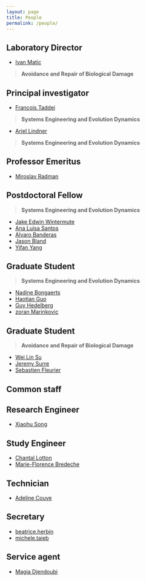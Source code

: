 ```yaml
---
layout: page
title: People
permalink: /people/
---
```


## Laboratory Director

* [Ivan Matic](mailto:ivan.matic@inserm.fr)

> **Avoidance and Repair of Biological Damage**
>

## Principal investigator

* [François Taddei](mailto:francois.taddei@inserm.fr)

> **Systems Engineering and Evolution Dynamics**
>

* [Ariel Lindner](mailto:ariel.lindner@inserm.fr)

> **Systems Engineering and Evolution Dynamics**
>

## Professor Emeritus
* [Miroslav Radman](mailto:miroslav.radman@inserm.fr)


## Postdoctoral Fellow 
> **Systems Engineering and Evolution Dynamics**
>

* [Jake Edwin Wintermute](mailto:edwin.wintermute@inserm.fr)
* [Ana Luisa Santos](mailto:ana.santos@inserm.fr)
* [Alvaro Banderas](mailto:alvarobanderas@gmail.com)
* [Jason Bland](mailto:jason.bland@cri-paris.org)
* [Yifan Yang](mailto:yifan.yang@inserm.fr)


## Graduate Student
> **Systems Engineering and Evolution Dynamics**
>

* [Nadine Bongaerts](mailto:nadine.bongaerts@gmail.com)
* [Haotian Guo](mailto:haotian.guo@cri-paris.org)
* [Guy Hedelberg](mailto:guyaidelberg@gmail.com)
* [zoran Marinkovic](mailto:zoranmarin@gmail.com)


## Graduate Student
> **Avoidance and Repair of Biological Damage**
>

* [Wei Lin Su](mailto:suweilin@live.fr)
* [Jeremy Surre](mailto:jeremy.surre@biomerieux.com)
* [Sebastien Fleurier](mailto:sebastien.fleurier@inserm.fr)



## Common staff

## Research Engineer
* [Xiaohu Song](mailto:xiaohu.song@inserm.fr)


## Study Engineer
* [Chantal Lotton](mailto:chantal.lotton@inserm.fr)
* [Marie-Florence Bredeche](mailto:marie-florence.bredeche@inserm.fr)


## Technician
* [Adeline Couve](mailto:adeline.couve@inserm.fr)


## Secretary
* [beatrice.herbin](mailto:beatrice.herbin@inserm.fr)
* [michele.taieb](mailto:michele.taieb@inserm.fr)

## Service agent
* [Magia Djendoubi](mailto:magia.djendoubi@parisdescartes.fr)






